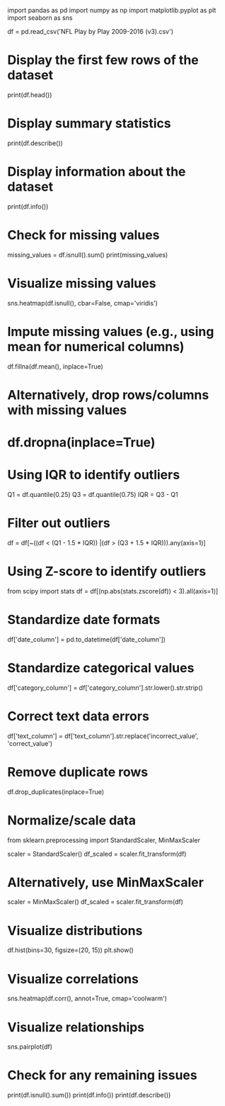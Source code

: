 import pandas as pd
import numpy as np
import matplotlib.pyplot as plt
import seaborn as sns

df = pd.read_csv('NFL Play by Play 2009-2016 (v3).csv')

# Display the first few rows of the dataset
print(df.head())

# Display summary statistics
print(df.describe())

# Display information about the dataset
print(df.info())

# Check for missing values
missing_values = df.isnull().sum()
print(missing_values)

# Visualize missing values
sns.heatmap(df.isnull(), cbar=False, cmap='viridis')

# Impute missing values (e.g., using mean for numerical columns)
df.fillna(df.mean(), inplace=True)

# Alternatively, drop rows/columns with missing values
# df.dropna(inplace=True)

# Using IQR to identify outliers
Q1 = df.quantile(0.25)
Q3 = df.quantile(0.75)
IQR = Q3 - Q1

# Filter out outliers
df = df[~((df < (Q1 - 1.5 * IQR)) |(df > (Q3 + 1.5 * IQR))).any(axis=1)]

# Using Z-score to identify outliers
from scipy import stats
df = df[(np.abs(stats.zscore(df)) < 3).all(axis=1)]


# Standardize date formats
df['date_column'] = pd.to_datetime(df['date_column'])

# Standardize categorical values
df['category_column'] = df['category_column'].str.lower().str.strip()

# Correct text data errors
df['text_column'] = df['text_column'].str.replace('incorrect_value', 'correct_value')


# Remove duplicate rows
df.drop_duplicates(inplace=True)


# Normalize/scale data
from sklearn.preprocessing import StandardScaler, MinMaxScaler

scaler = StandardScaler()
df_scaled = scaler.fit_transform(df)

# Alternatively, use MinMaxScaler
scaler = MinMaxScaler()
df_scaled = scaler.fit_transform(df)


# Visualize distributions
df.hist(bins=30, figsize=(20, 15))
plt.show()

# Visualize correlations
sns.heatmap(df.corr(), annot=True, cmap='coolwarm')

# Visualize relationships
sns.pairplot(df)


# Check for any remaining issues
print(df.isnull().sum())
print(df.info())
print(df.describe())


